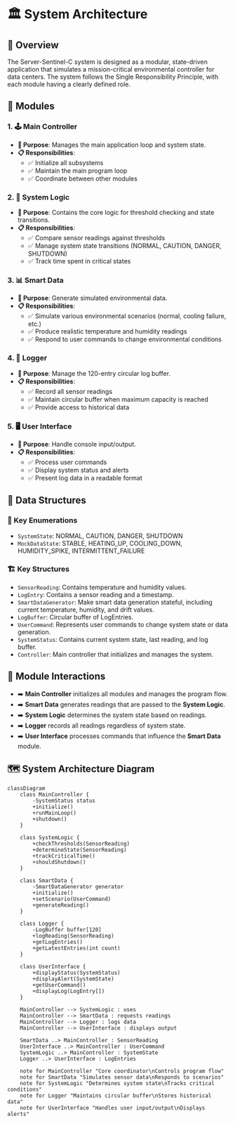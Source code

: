# 🏛️ System Architecture

## 📝 Overview
The Server-Sentinel-C system is designed as a modular, state-driven application that simulates a mission-critical environmental controller for data centers. The system follows the Single Responsibility Principle, with each module having a clearly defined role.

## 🧩 Modules

### 1. 🕹️ Main Controller
- **🎯 Purpose**: Manages the main application loop and system state.
- **📋 Responsibilities**:
  - ✅ Initialize all subsystems
  - ✅ Maintain the main program loop
  - ✅ Coordinate between other modules

### 2. 🧠 System Logic
- **🎯 Purpose**: Contains the core logic for threshold checking and state transitions.
- **📋 Responsibilities**:
  - ✅ Compare sensor readings against thresholds
  - ✅ Manage system state transitions (NORMAL, CAUTION, DANGER, SHUTDOWN)
  - ✅ Track time spent in critical states

### 3. 📊 Smart Data
- **🎯 Purpose**: Generate simulated environmental data.
- **📋 Responsibilities**:
  - ✅ Simulate various environmental scenarios (normal, cooling failure, etc.)
  - ✅ Produce realistic temperature and humidity readings
  - ✅ Respond to user commands to change environmental conditions

### 4. 📜 Logger
- **🎯 Purpose**: Manage the 120-entry circular log buffer.
- **📋 Responsibilities**:
  - ✅ Record all sensor readings
  - ✅ Maintain circular buffer when maximum capacity is reached
  - ✅ Provide access to historical data

### 5. 🖥️ User Interface
- **🎯 Purpose**: Handle console input/output.
- **📋 Responsibilities**:
  - ✅ Process user commands
  - ✅ Display system status and alerts
  - ✅ Present log data in a readable format

## 🧱 Data Structures

### 🔢 Key Enumerations
- `SystemState`: NORMAL, CAUTION, DANGER, SHUTDOWN
- `MockDataState`: STABLE, HEATING_UP, COOLING_DOWN, HUMIDITY_SPIKE, INTERMITTENT_FAILURE

### 🏗️ Key Structures
- `SensorReading`: Contains temperature and humidity values.
- `LogEntry`: Contains a sensor reading and a timestamp.
- `SmartDataGenerator`: Make smart data generation stateful, including current temperature, humidity, and drift values.
- `LogBuffer`: Circular buffer of LogEntries.
- `UserCommand`: Represents user commands to change system state or data generation.
- `SystemStatus`: Contains current system state, last reading, and log buffer.
- `Controller`: Main controller that initializes and manages the system.

## 🤝 Module Interactions
- ➡️ **Main Controller** initializes all modules and manages the program flow.
- ➡️ **Smart Data** generates readings that are passed to the **System Logic**.
- ➡️ **System Logic** determines the system state based on readings.
- ➡️ **Logger** records all readings regardless of system state.
- ➡️ **User Interface** processes commands that influence the **Smart Data** module.

## 🗺️ System Architecture Diagram

```mermaid
classDiagram
    class MainController {
        -SystemStatus status
        +initialize()
        +runMainLoop()
        +shutdown()
    }
    
    class SystemLogic {
        +checkThresholds(SensorReading)
        +determineState(SensorReading)
        +trackCriticalTime()
        +shouldShutdown()
    }
    
    class SmartData {
        -SmartDataGenerator generator
        +initialize()
        +setScenario(UserCommand)
        +generateReading()
    }
    
    class Logger {
        -LogBuffer buffer[120]
        +logReading(SensorReading)
        +getLogEntries()
        +getLatestEntries(int count)
    }
    
    class UserInterface {
        +displayStatus(SystemStatus)
        +displayAlert(SystemState)
        +getUserCommand()
        +displayLog(LogEntry[])
    }
    
    MainController --> SystemLogic : uses
    MainController --> SmartData : requests readings
    MainController --> Logger : logs data
    MainController --> UserInterface : displays output
    
    SmartData ..> MainController : SensorReading
    UserInterface ..> MainController : UserCommand
    SystemLogic ..> MainController : SystemState
    Logger ..> UserInterface : LogEntries
    
    note for MainController "Core coordinator\nControls program flow"
    note for SmartData "Simulates sensor data\nResponds to scenarios"
    note for SystemLogic "Determines system state\nTracks critical conditions"
    note for Logger "Maintains circular buffer\nStores historical data"
    note for UserInterface "Handles user input/output\nDisplays alerts"
```